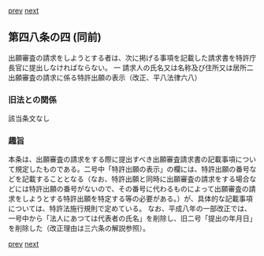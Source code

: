 [prev](/specific\markdowns\特許法\067_Mp-Ch_3-At_48_3.md)
[next](/specific\markdowns\特許法\069_Mp-Ch_3-At_48_5.md)
## 第四八条の四 (同前)
出願審査の請求をしようとする者は、次に掲げる事項を記載した請求書を特許庁長官に提出しなければならない。
一 請求人の氏名又は名称及び住所又は居所二 出願審査の請求に係る特許出願の表示（改正、平八法律六八）

### 旧法との関係
該当条文なし

### 趣旨
本条は、出願審査の請求をする際に提出すべき出願審査請求書の記載事項について規定したものである。二号中「特許出願の表示」の欄には、特許出願の番号などを記載することとなる（なお、特許出願と同時に出願審査の請求をする場合などには特許出願の番号がないので、その番号に代わるものによって出願審査の請求をしようとする特許出願を特定する等の必要がある。）が、具体的な記載事項については、特許法施行規則で定めている。
なお、平成八年の一部改正では、一号中から「法人にあつては代表者の氏名」を削除し、旧二号「提出の年月日」を削除した（改正理由は三六条の解説参照）。

[prev](/specific\markdowns\特許法\067_Mp-Ch_3-At_48_3.md)
[next](/specific\markdowns\特許法\069_Mp-Ch_3-At_48_5.md)